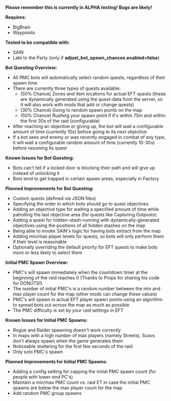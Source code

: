 **Please remember this is currently in ALPHA testing! Bugs are likely!**

**Requires:**
* BigBrain
* Waypoints

**Tested to be compatible with:**
* SAIN
* Late to the Party (only if **adjust_bot_spawn_chances.enabled=false**)

**Bot Questing Overview:**
* All PMC bots will automatically select random quests, regardless of their spawn time
* There are currently three types of quests available:
    * (50% Chance) Zones and item locations for actual EFT quests (these are dynamically generated using the quest-data from the server, so it will also work with mods that add or change quests)
    * (30% Chance) Going to random spawn points on the map
    * (50% Chance) Rushing your spawn point if it's within 75m and within the first 30s of the raid (configurable)
* After reaching an objective or giving up, the bot will wait a configurable amount of time (currently 10s) before going to its next objective
* If a bot sees and enemy or was recently engaged in combat of any type, it will wait a configurable random amount of time (currently 10-30s) before resuming its quest

**Known Issues for Bot Questing:**
* Bots can't tell if a locked door is blocking their path and will give up instead of unlocking it
* Bots tend to get trapped in certain spawn areas, especially in Factory

**Planned Improvements for Bot Questing:**
* Custom quests (defined via JSON files)
* Specifying the order in which bots should go to quest objectives
* Adding an objective type for waiting a specified amount of time while patrolling the last objective area (for quests like Capturing Outposts)
* Adding a quest for hidden-stash-running with dynamically-generated objectives using the positions of all hidden stashes on the map
* Being able to invoke SAIN's logic for having bots extract from the map
* Adding min/max player levels for quests, so bots will only perform them if their level is reasonable
* Optionally overriding the default priority for EFT quests to make bots more or less likely to select them

**Initial PMC Spawn Overview:**
* PMC's will spawn immediately when the countdown timer at the beginning of the raid reaches 0 (Thanks to Props for sharing his code for DONUTS!).
* The number of initial PMC's is a random number between the min and max player count for the map (other mods can change these values)
* PMC's will spawn in actual EFT player spawn points using an algorithm to spread bots out across the map as much as possible
* The PMC difficulty is set by your raid settings in EFT

**Known Issues for Initial PMC Spawns:**
* Rogue and Raider spawning doesn't work correctly
* In maps with a high number of max players (namely Streets), Scavs don't always spawn when the game generates them
* Noticeable stuttering for the first few seconds of the raid
* Only solo PMC's spawn

**Planned Improvements for Initial PMC Spawns:**
* Adding a config setting for capping the initial PMC spawn count (for people with lower-end PC's)
* Maintain a min/max PMC count vs. raid ET in case the initial PMC spawns are below the max player count for the map
* Add random PMC group spawns